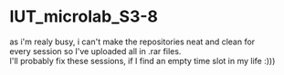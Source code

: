 # IUT_microlab_S3-8
as i'm realy busy, i can't make the repositories neat and clean for  
every session so I've uploaded all in .rar files.  
I'll probably fix these sessions, if I find an empty time slot in my life :)))
